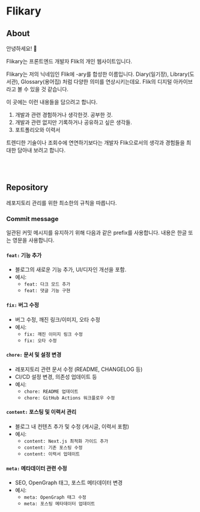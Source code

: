<h1>Flikary</h1>

## About

안녕하세요! 👋

Flikary는 프론트엔드 개발자 Flik의 개인 웹사이트입니다.

Flikary는 저의 닉네임인 Flik에 -ary를 합성한 이름입니다. Diary(일기장), Library(도서관), Glossary(용어집) 처럼 다양한 의미를 연상시키는데요. Flik의 디지털 아카이브라고 볼 수 있을 것 같습니다.

이 곳에는 이런 내용들을 담으려고 합니다.

1. 개발과 관련 경험하거나 생각한것. 공부한 것.
2. 개발과 관련 없지만 기록하거나 공유하고 싶은 생각들.
3. 포트폴리오와 이력서

트렌디한 기술이나 조회수에 연연하기보다는 개발자 Flik으로서의 생각과 경험들을 최대한 담아내 보려고 합니다.

<br/>
<br/>

## Repository

레포지토리 관리를 위한 최소한의 규칙을 따릅니다.

### Commit message

일관된 커밋 메시지를 유지하기 위해 다음과 같은 prefix를 사용합니다. 내용은 한글 또는 영문을 사용합니다.

#### `feat:` 기능 추가

- 블로그의 새로운 기능 추가, UI/디자인 개선을 포함.
- 예시:
  - `feat: 다크 모드 추가`
  - `feat: 댓글 기능 구현`

#### `fix:` 버그 수정

- 버그 수정, 깨진 링크/이미지, 오타 수정
- 예시:
  - `fix: 깨진 이미지 링크 수정`
  - `fix: 오타 수정`

#### `chore:` 문서 및 설정 변경

- 레포지토리 관련 문서 수정 (README, CHANGELOG 등)
- CI/CD 설정 변경, 의존성 업데이트 등
- 예시:
  - `chore: README 업데이트`
  - `chore: GitHub Actions 워크플로우 수정`

#### `content:` 포스팅 및 이력서 관리

- 블로그 내 컨텐츠 추가 및 수정 (게시글, 이력서 포함)
- 예시:
  - `content: Next.js 최적화 가이드 추가`
  - `content: 기존 포스팅 수정`
  - `content: 이력서 업데이트`

#### `meta:` 메타데이터 관련 수정

- SEO, OpenGraph 태그, 포스트 메타데이터 변경
- 예시:
  - `meta: OpenGraph 태그 수정`
  - `meta: 포스팅 메타데이터 업데이트`
